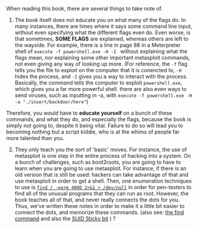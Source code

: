 When reading this book, there are several things to take note of.

1. The book itself does not educate you on what many of the flags do. In many instances, there are times where it says some command line input, without even specifying what the different flags even do. Even worse, is that sometimes, **SOME FLAGS** are explained, whereas others are left to the wayside. For example, there is a line in page 88 in a Meterpreter shell of ``` execute -f powershell.exe -H -I  ``` without explaining what the flags mean, nor explaining some other important metasploit commands, not even giving any way of looking up more. (For reference, the `-f` flag tells you the file to exploit on the computer that it is conencted to, `-H` hides the process, and `-I` gives you a way to interact with the process. Basically, the command tells the computer to exploit `powershell.exe`, which gives you a far more powerful shell. there are also even ways to send viruses, such as inputting in -a, with `execute -f powershell.exe -H -a "./insert/backdoor/here"`)

Therefore, you would have to **educate yourself** on a bunch of these commands, and what they do, and especially the flags, because the book is simply not going to, despite it being vital. Failure to do so will lead you to becoming nothing but a script kiddie, who is at the whims of people far more talented than you. 

2.  They only teach you the sort of 'basic' moves. For instance, the use of metasploit is one step in the entire process of hacking into a system. On a bunch of challenges, such as boot2roots, you are going to have to learn when you are going to use metasploit. For instance, if there is an old version that is still be used: hackers can take advantage of that and use metasploit in order to get a shell. Then, one enumeration techniques to use is  [`find / -perm 4000 2>&1 > /dev/null`](https://unix.stackexchange.com/questions/497207/difference-between-dev-null-21-and-dev-null-dev-null) in order for pen-testers to find all of the unusual programs that they can run as root. However, the book teaches all of that, and never really connects the dots for you. Thus, we've written these notes in order to make it a little bit easier to connect the dots, and memorize these commands. (also see: [the find command](https://www.geeksforgeeks.org/find-command-in-linux-with-examples/) and also the [SUID Sticky bit](https://www.redhat.com/en/blog/suid-sgid-sticky-bit) ) 
? 

